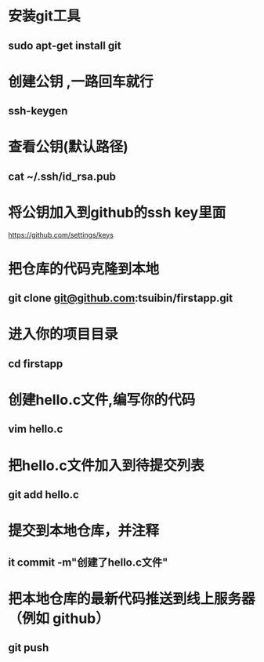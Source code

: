 
# 安装git工具
## sudo apt-get install git

# 创建公钥 ,一路回车就行
## ssh-keygen

# 查看公钥(默认路径)
## cat ~/.ssh/id_rsa.pub

# 将公钥加入到github的ssh key里面
https://github.com/settings/keys

# 把仓库的代码克隆到本地
## git clone git@github.com:tsuibin/firstapp.git 

# 进入你的项目目录
## cd firstapp 

# 创建hello.c文件,编写你的代码
## vim hello.c 

# 把hello.c文件加入到待提交列表
## git add hello.c 

# 提交到本地仓库，并注释
## it commit -m"创建了hello.c文件" 

# 把本地仓库的最新代码推送到线上服务器（例如 github）
## git push 

